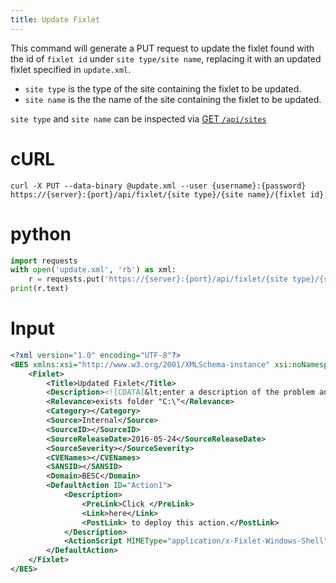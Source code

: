 ```yaml
---
title: Update Fixlet
---
```


This command will generate a PUT request to update the fixlet found with the id of `fixlet id` under `site type/site name`, replacing it with an updated fixlet specified in `update.xml`.

* `site type` is the type of the site containing the fixlet to be updated.
* `site name` is the the name of the site containing the fixlet to be updated.

`site type` and `site name` can be inspected via [GET `/api/sites`](./get-sites.html)

# cURL
```
curl -X PUT --data-binary @update.xml --user {username}:{password} https://{server}:{port}/api/fixlet/{site type}/{site name}/{fixlet id}

```

# python
```python
import requests
with open('update.xml', 'rb') as xml:
	r = requests.put('https://{server}:{port}/api/fixlet/{site type}/{site name}/{fixlet id}', auth=('{username}', '{password}'), data=xml)
print(r.text)
```

# Input
```xml
<?xml version="1.0" encoding="UTF-8"?>
<BES xmlns:xsi="http://www.w3.org/2001/XMLSchema-instance" xsi:noNamespaceSchemaLocation="BES.xsd">
	<Fixlet>
		<Title>Updated Fixlet</Title>
		<Description><![CDATA[&lt;enter a description of the problem and the corrective action here&gt; ]]></Description>
		<Relevance>exists folder "C:\"</Relevance>
		<Category></Category>
		<Source>Internal</Source>
		<SourceID></SourceID>
		<SourceReleaseDate>2016-05-24</SourceReleaseDate>
		<SourceSeverity></SourceSeverity>
		<CVENames></CVENames>
		<SANSID></SANSID>
		<Domain>BESC</Domain>
		<DefaultAction ID="Action1">
			<Description>
				<PreLink>Click </PreLink>
				<Link>here</Link>
				<PostLink> to deploy this action.</PostLink>
			</Description>
			<ActionScript MIMEType="application/x-Fixlet-Windows-Shell">// Updated Action here</ActionScript>
		</DefaultAction>
	</Fixlet>
</BES>
```


